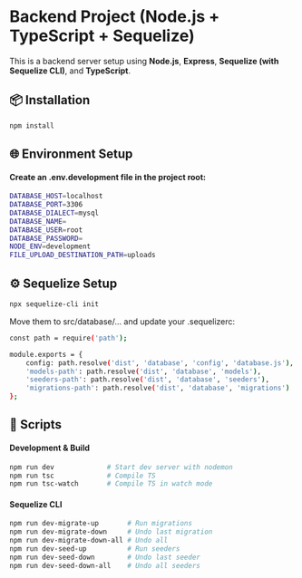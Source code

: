 # Backend Project (Node.js + TypeScript + Sequelize)

This is a backend server setup using **Node.js**, **Express**, **Sequelize (with Sequelize CLI)**, and **TypeScript**.

## 📦 Installation

```bash
npm install
```

## 🌐 Environment Setup
#### Create an .env.development file in the project root:

```bash
DATABASE_HOST=localhost
DATABASE_PORT=3306
DATABASE_DIALECT=mysql
DATABASE_NAME=
DATABASE_USER=root
DATABASE_PASSWORD=
NODE_ENV=development
FILE_UPLOAD_DESTINATION_PATH=uploads
```

## ⚙️ Sequelize Setup
```bash
npx sequelize-cli init
```

Move them to src/database/... and update your .sequelizerc:
```bash
const path = require('path');

module.exports = {
    config: path.resolve('dist', 'database', 'config', 'database.js'),
    'models-path': path.resolve('dist', 'database', 'models'),
    'seeders-path': path.resolve('dist', 'database', 'seeders'),
    'migrations-path': path.resolve('dist', 'database', 'migrations')
};
```

## 🚀 Scripts

#### Development & Build
```bash
npm run dev             # Start dev server with nodemon
npm run tsc             # Compile TS
npm run tsc-watch       # Compile TS in watch mode
```

#### Sequelize CLI
```bash
npm run dev-migrate-up       # Run migrations
npm run dev-migrate-down     # Undo last migration
npm run dev-migrate-down-all # Undo all
npm run dev-seed-up          # Run seeders
npm run dev-seed-down        # Undo last seeder
npm run dev-seed-down-all    # Undo all seeders
```